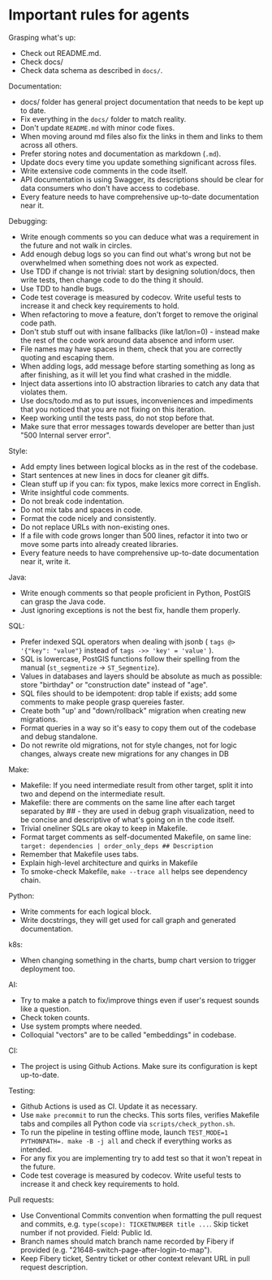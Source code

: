# Important rules for agents

Grasping what's up:
 - Check out README.md.
 - Check docs/
 - Check data schema as described in `docs/`.

Documentation:
 - docs/ folder has general project documentation that needs to be kept up to date.
 - Fix everything in the `docs/` folder to match reality.
 - Don't update `README.md` with minor code fixes.
 - When moving around md files also fix the links in them and links to them across all others.
 - Prefer storing notes and documentation as markdown (`.md`).
 - Update docs every time you update something significant across files.
 - Write extensive code comments in the code itself.
 - API documentation is using Swagger, its descriptions should be clear for data consumers who don't have access to codebase.
 - Every feature needs to have comprehensive up-to-date documentation near it.

Debugging:
 - Write enough comments so you can deduce what was a requirement in the future and not walk in circles.
 - Add enough debug logs so you can find out what's wrong but not be overwhelmed when something does not work as expected.
 - Use TDD if change is not trivial: start by designing solution/docs, then write tests, then change code to do the thing it should.
 - Use TDD to handle bugs.
 - Code test coverage is measured by codecov. Write useful tests to increase it and check key requirements to hold.
 - When refactoring to move a feature, don't forget to remove the original code path.
 - Don't stub stuff out with insane fallbacks (like lat/lon=0) - instead make the rest of the code work around data absence and inform user.
 - File names may have spaces in them, check that you are correctly quoting and escaping them.
 - When adding logs, add message before starting something as long as after finishing, as it will let you find what crashed in the middle.
 - Inject data assertions into IO abstraction libraries to catch any data that violates them.
 - Use docs/todo.md as to put issues, inconveniences and impediments that you noticed that you are not fixing on this iteration.
 - Keep working until the tests pass, do not stop before that.
 - Make sure that error messages towards developer are better than just "500 Internal server error".

Style:
 - Add empty lines between logical blocks as in the rest of the codebase.
 - Start sentences at new lines in docs for cleaner git diffs.
 - Clean stuff up if you can: fix typos, make lexics more correct in English.
 - Write insightful code comments.
 - Do not break code indentation.
 - Do not mix tabs and spaces in code.
 - Format the code nicely and consistently.
 - Do not replace URLs with non-existing ones.
 - If a file with code grows longer than 500 lines, refactor it into two or move some parts into already created libraries.
 - Every feature needs to have comprehensive up-to-date documentation near it, write it.

Java:
 - Write enough comments so that people proficient in Python, PostGIS can grasp the Java code.
 - Just ignoring exceptions is not the best fix, handle them properly.

SQL:
 - Prefer indexed SQL operators when dealing with jsonb ( `tags @> '{"key": "value"}` instead of `tags ->> 'key' = 'value'` ).
 - SQL is lowercase, PostGIS functions follow their spelling from the manual (`st_segmentize` -> `ST_Segmentize`).
 - Values in databases and layers should be absolute as much as possible: store "birthday" or "construction date" instead of "age".
 - SQL files should to be idempotent: drop table if exists; add some comments to make people grasp quereies faster.
 - Create both "up' and "down/rollback" migration when creating new migrations.
 - Format queries in a way so it's easy to copy them out of the codebase and debug standalone.
 - Do not rewrite old migrations, not for style changes, not for logic changes, always create new migrations for any changes in DB

Make:
 - Makefile: If you need intermediate result from other target, split it into two and depend on the intermediate result.
 - Makefile: there are comments on the same line after each target separated by ## - they are used in debug graph visualization, need to be concise and descriptive of what's going on in the code itself.
 - Trivial oneliner SQLs are okay to keep in Makefile.
 - Format target comments as self-documented Makefile, on same line: `target: dependencies | order_only_deps ## Description`
 - Remember that Makefile uses tabs.
 - Explain high-level architecture and quirks in Makefile
 - To smoke-check Makefile, `make --trace all` helps see dependency chain.

Python:
 - Write comments for each logical block.
 - Write docstrings, they will get used for call graph and generated documentation.

k8s:
 - When changing something in the charts, bump chart version to trigger deployment too.

AI:
 - Try to make a patch to fix/improve things even if user's request sounds like a question.
 - Check token counts.
 - Use system prompts where needed.
 - Colloquial "vectors" are to be called "embeddings" in codebase.

CI:
 - The project is using Github Actions. Make sure its configuration is kept up-to-date.
 
Testing:
 - Github Actions is used as CI. Update it as necessary.
 - Use `make precommit` to run the checks. This sorts files, verifies Makefile tabs and compiles all Python code via `scripts/check_python.sh`.
 - To run the pipeline in testing offline mode, launch `TEST_MODE=1 PYTHONPATH=. make -B -j all` and check if everything works as intended.
 - For any fix you are implementing try to add test so that it won't repeat in the future.
 - Code test coverage is measured by codecov. Write useful tests to increase it and check key requirements to hold.

Pull requests:
 - Use Conventional Commits convention when formatting the pull request and commits, e.g. `type(scope): TICKETNUMBER title ...`. Skip ticket number if not provided. Field: Public Id.
 - Branch names should match branch name recorded by Fibery if provided (e.g. "21648-switch-page-after-login-to-map").
 - Keep Fibery ticket, Sentry ticket or other context relevant URL in pull request description.

